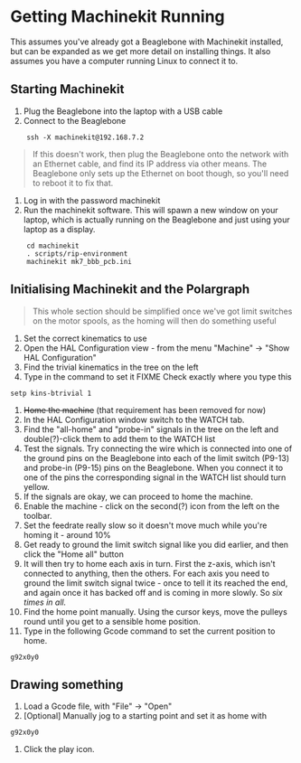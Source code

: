 # Getting Machinekit Running

This assumes you've already got a Beaglebone with Machinekit installed, but can be expanded as we get more detail on installing things.  It also assumes you have a computer running Linux to connect it to.

## Starting Machinekit
1. Plug the Beaglebone into the laptop with a USB cable
1. Connect to the Beaglebone
```
    ssh -X machinekit@192.168.7.2 
```

> If this doesn't work, then plug the Beaglebone onto the network with an Ethernet cable, and find its IP address via other means.  The Beaglebone only sets up the Ethernet on boot though, so you'll need to reboot it to fix that.

1. Log in with the password machinekit
1. Run the machinekit software.  This will spawn a new window on your laptop, which is actually running on the Beaglebone and just using your laptop as a display.
```
    cd machinekit
    . scripts/rip-environment
    machinekit mk7_bbb_pcb.ini
```

## Initialising Machinekit and the Polargraph

> This whole section should be simplified once we've got limit switches on the motor spools, as the homing will then do something useful

1. Set the correct kinematics to use
  1. Open the HAL Configuration view - from the menu "Machine" -> "Show HAL Configuration"
  1. Find the trivial kinematics in the tree on the left
  1. Type in the command to set it FIXME Check exactly where you type this
  ```
  setp kins-btrivial 1
  ```
1. ~~Home the machine~~ (that requirement has been removed for now)
  1. In the HAL Configuration window switch to the WATCH tab.
  1. Find the "all-home" and "probe-in" signals in the tree on the left and double(?)-click them to add them to the WATCH list
  1. Test the signals.  Try connecting the wire which is connected into one of the ground pins on the Beaglebone into each of the limit switch (P9-13) and probe-in (P9-15) pins on the Beaglebone.  When you connect it to one of the pins the corresponding signal in the WATCH list should turn yellow.
  1. If the signals are okay, we can proceed to home the machine.
  1. Enable the machine - click on the second(?) icon from the left on the toolbar.
  1. Set the feedrate really slow so it doesn't move much while you're homing it - around 10%
  1. Get ready to ground the limit switch signal like you did earlier, and then click the "Home all" button
  1. It will then try to home each axis in turn.  First the z-axis, which isn't connected to anything, then the others. For each axis you need to ground the limit switch signal twice - once to tell it its reached the end, and again once it has backed off and is coming in more slowly.  So *six times in all.*
1. Find the home point manually.  Using the cursor keys, move the pulleys round until you get to a sensible home position.
1. Type in the following Gcode command to set the current position to home.
```
g92x0y0
```

## Drawing something

1. Load a Gcode file, with "File" -> "Open"
1. [Optional] Manually jog to a starting point and set it as home with
  ```
  g92x0y0
  ```
1. Click the play icon.


